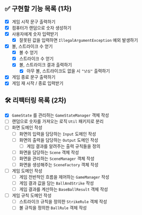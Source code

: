 ## ✅ 구현할 기능 목록 (1차)
- [x] 게임 시작 문구 출력하기
- [x] 컴퓨터가 랜덤으로 숫자 생성하기
- [x] 사용자에게 숫자 입력받기
  - [x] 잘못된 값을 입력하면 `IllegalArgumentException` 예외 발생하기
- [x] 볼, 스트라이크 수 얻기
  - [x] 볼 수 얻기
  - [x] 스트라이크 수 얻기 
  - [x] 볼, 스트라이크 결과 출력하기
    - [x] 아무 볼, 스트라이크도 없을 시 `"낫싱"` 출력하기 
- [x] 게임 종료 문구 출력하기
- [x] 게임 재 시작 / 종료 입력받기

## 🛠️ 리팩터링 목록 (2차)
- [x] `GameState` 를 관리하는 `GameStateManager` 객체 작성
- [ ] 랜덤으로 숫자를 가져오는 로직 `Util` 패키지로 분리
- [ ] 화면 도메인 작성
  - [ ] 화면의 입력을 담당하는 `Input` 도메인 작성
  - [ ] 화면의 출력을 담당하는 `Output` 도메인 작성
    - [ ] 게임 결과를 알려주는 출력 규칙들을 정의
  - [ ] 화면을 담당하는 `Scene` 객체 작성
  - [ ] 화면을 관리하는 `SceneManager` 객체 작성
  - [ ] 화면을 생성해주는 `SceneFactory` 객체 작성
- [ ] 게임 도메인 작성
  - [ ] 게임 전반적인 흐름을 제어하는 `GameManager` 작성
  - [ ] 게임 결과 값을 담는 `BallAndStrike` 작성
  - [ ] 게임 결과를 계산하는 `BaseBallResult` 객체 작성
- [ ] 게임 규칙 도메인 작성
  - [ ] 스트라이크 규칙을 정의한 `StrikeRule` 객체 작성 
  - [ ] 볼 규칙을 정의한 `BallRule` 객체 작성